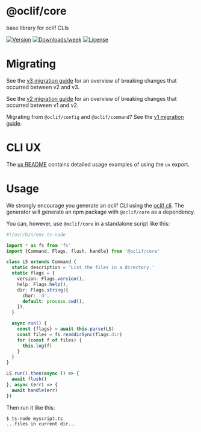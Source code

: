 @oclif/core
===========

base library for oclif CLIs

[![Version](https://img.shields.io/npm/v/@oclif/core.svg)](https://npmjs.org/package/@oclif/core)
[![Downloads/week](https://img.shields.io/npm/dw/@oclif/core.svg)](https://npmjs.org/package/@oclif/core)
[![License](https://img.shields.io/npm/l/@oclif/core.svg)](https://github.com/oclif/core/blob/main/package.json)


Migrating
=====

See the [v3 migration guide](./guides/V3_MIGRATION.md) for an overview of breaking changes that occurred between v2 and v3.

See the [v2 migration guide](./guides/V2_MIGRATION.md) for an overview of breaking changes that occurred between v1 and v2.

Migrating from `@oclif/config` and `@oclif/command`? See the [v1 migration guide](./guides/PRE_CORE_MIGRATION.md).

CLI UX
=====

The [ux README](./src/cli-ux/README.md) contains detailed usage examples of using the `ux` export.

Usage
=====

We strongly encourage you generate an oclif CLI using the [oclif cli](https://github.com/oclif/oclif). The generator will generate an npm package with `@oclif/core` as a dependency.

You can, however, use `@oclif/core` in a standalone script like this:
```typescript
#!/usr/bin/env ts-node

import * as fs from 'fs'
import {Command, Flags, flush, handle} from '@oclif/core'

class LS extends Command {
  static description = 'List the files in a directory.'
  static flags = {
    version: Flags.version(),
    help: Flags.help(),
    dir: Flags.string({
      char: 'd',
      default: process.cwd(),
    }),
  }

  async run() {
    const {flags} = await this.parse(LS)
    const files = fs.readdirSync(flags.dir)
    for (const f of files) {
      this.log(f)
    }
  }
}

LS.run().then(async () => {
  await flush()
}, async (err) => {
  await handle(err)
})
```

Then run it like this:

```sh-session
$ ts-node myscript.ts
...files in current dir...
```

